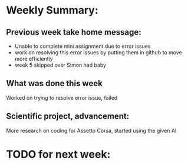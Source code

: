 # Weekly Summary:

## Previous week take home message:
- Unable to complete mini assignment due to error issues
- work on resolving this error issues by putting them in github to move more efficiently
- week 5 skipped over Simon had baby
## What was done this week
Worked on trying to resolve error issue, failed
## Scientific project, advancement:
More research on coding for Assetto Corsa, started using the given AI 


# TODO for next week:

